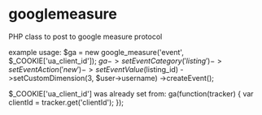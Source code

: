 googlemeasure
=============

PHP class to post to google measure protocol

example usage:
		$ga = new google_measure('event', $_COOKIE['ua_client_id']);
		$ga->setEventCategory('listing')
			->setEventAction('new')
			->setEventValue($listing_id)
			->setCustomDimension(3, $user->username)
			->createEvent();
			

$_COOKIE['ua_client_id'] was already set from:
ga(function(tracker) {
  var clientId = tracker.get('clientId');
});
